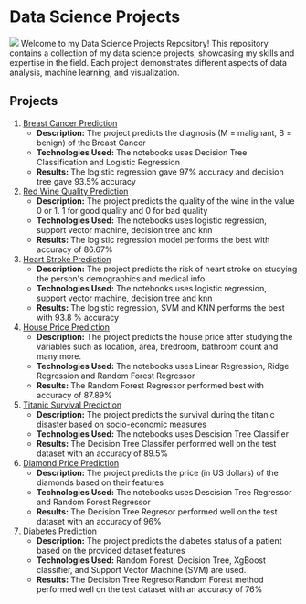 # Data Science Projects

![](https://lh3.googleusercontent.com/yuUrDV2DAtBRvItHZ2FvXMkPbHR5NEt4kXbpp8dgK-r9jI9-irP19GJb2CvdBRYmy41KG4BxFu2Hod9GzdgGc46iYmm7As4bNNsc-JP7vYwY8d1BzHgZdvKR7H4xtLM20zR9gn0PJE-nQU0navp9Xh0pHc3Cp-CjYUENN7dWZ3NJiw8CiHFEJn7Mc0ul_A)
Welcome to my Data Science Projects Repository! This repository contains a collection of my data science projects, showcasing my skills and expertise in the field. Each project demonstrates different aspects of data analysis, machine learning, and visualization.

## Projects

1. [Breast Cancer Prediction](https://github.com/NegasiHaile/Data-Science-Projects/tree/main/Breast%20Cancer%20Prediction)
   - **Description:** The project predicts the diagnosis (M = malignant, B = benign) of the Breast Cancer
   - **Technologies Used:** The notebooks uses Decision Tree Classification and Logistic Regression
   - **Results:** The logistic regression gave 97% accuracy and decision tree gave 93.5% accuracy
2. [Red Wine Quality Prediction](https://github.com/NegasiHaile/Data-Science-Projects/tree/main/Red%20Wine%20Quality)
   - **Description:** The project predicts the quality of the wine in the value 0 or 1. 1 for good quality and 0 for bad quality
   - **Technologies Used:** The notebooks uses logistic regression, support vector machine, decision tree and knn
   - **Results:** The logistic regression model performs the best with accuracy of 86.67%
3. [Heart Stroke Prediction](https://github.com/NegasiHaile/Data-Science-Projects/tree/main/Heart%20Stroke%20Prediction)
   - **Description:** The project predicts the risk of heart stroke on studying the person's demographics and medical info
   - **Technologies Used:** The notebooks uses logistic regression, support vector machine, decision tree and knn
   - **Results:** The logistic regression, SVM and KNN performs the best with 93.8 % accuracy
4. [House Price Prediction](https://github.com/NegasiHaile/Data-Science-Projects/tree/main/House%20Price%20Prediction)
   - **Description:** The project predicts the house price after studying the variables such as location, area, bredroom, bathroom count and many more.
   - **Technologies Used:** The notebooks uses Linear Regression, Ridge Regression and Random Forest Regressor
   - **Results:** The Random Forest Regressor performed best with accuracy of 87.89%
5. [Titanic Survival Prediction](https://github.com/NegasiHaile/Data-Science-Projects/tree/main/Titanic%20Survival%20Prediction)
   - **Description:** The project predicts the survival during the titanic disaster based on socio-economic measures
   - **Technologies Used:** The notebooks uses Descision Tree Classifier
   - **Results:** The Decision Tree Classifer performed well on the test dataset with an accuracy of 89.5%
6. [Diamond Price Prediction](https://github.com/NegasiHaile/Data-Science-Projects/tree/main/Diamond%20Price%20Prediction)
   - **Description:** The project predicts the price (in US dollars) of the diamonds based on their features
   - **Technologies Used:** The notebooks uses Descision Tree Regressor and Random Forest Regressor
   - **Results:** The Decision Tree Regresor performed well on the test dataset with an accuracy of 96%
7. [Diabetes Prediction](https://github.com/NegasiHaile/Data-Science-Projects/tree/main/Diabetes%20Prediction)
   - **Description:** The project predicts the diabetes status of a patient based on the provided dataset features
   - **Technologies Used:** Random Forest, Decision Tree, XgBoost classifier, and Support Vector Machine (SVM) are used.
   - **Results:** The Decision Tree RegresorRandom Forest method performed well on the test dataset with an accuracy of 76%
